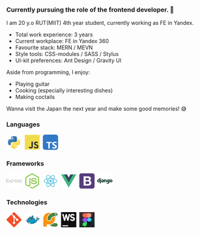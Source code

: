 ### Currently pursuing the role of the frontend developer. 👋

I am 20 y.o RUT(MIIT) 4th year student, currently working as FE in Yandex. </br>

- Total work experience: 3 years
- Current workplace: FE in Yandex 360
- Favourite stack: MERN / MEVN
- Style tools: CSS-modules / SASS / Stylus
- UI-kit preferences: Ant Design / Gravity UI

Aside from programming, I enjoy:
- Playing guitar
- Cooking (especially interesting dishes)
- Making coctails

Wanna visit the Japan the next year and make some good memories! 😅
<div>
  <h3>Languages</h3>
  <div>
    <img src="img/python.svg" title="Python" width="40" height="40"/>&nbsp;
    <img src="img/javascript.svg" title="JavaScript" width="40" height="40"/>&nbsp;
    <img src="img/typescript.svg" title="TypeScript" width="40" height="40"/>&nbsp;
  </div>
  <h3>Frameworks</h3>
  <div>
    <img src="img/express.svg" title="Express" width="40" height="40"/>&nbsp;
    <img src="img/node.svg" title="Node" width="40" height="40"/>&nbsp;
    <img src="img/react.svg" title="React" width="40" height="40"/>&nbsp;
    <img src="img/vue-1.svg" title="Vue" width="40" height="40"/>&nbsp;
    <img src="img/bootstrap.svg" title="Bootstrap" width="40" height="40"/>&nbsp;
    <img src="img/django.svg" title="Django" width="40" height="40"/>&nbsp;
  </div>
  <h3>Technologies</h3>
  <div>
    <img src="img/git.svg" title="Git" width="40" height="40"/>&nbsp;
    <img src="img/docker.svg" title="Docker" width="40" height="40"/>&nbsp;
    <img src="img/pycharm.svg" title="PyCharm" width="40" height="40"/>&nbsp;
    <img src="img/webstorm.png" title="WebStorm" width="40" height="40"/>&nbsp;
    <img src="img/8a045799766163.5efa31210a588.png" title="Figma" width="40" height="40"/>&nbsp;
  </div>
</div>
